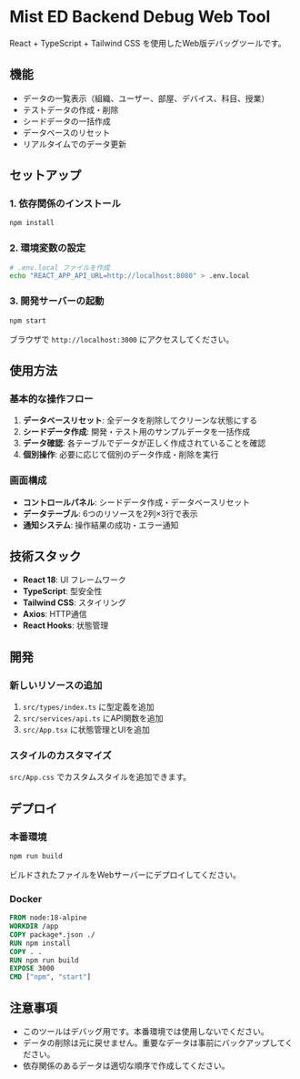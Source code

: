 # Mist ED Backend Debug Web Tool

React + TypeScript + Tailwind CSS を使用したWeb版デバッグツールです。

## 機能

- データの一覧表示（組織、ユーザー、部屋、デバイス、科目、授業）
- テストデータの作成・削除
- シードデータの一括作成
- データベースのリセット
- リアルタイムでのデータ更新

## セットアップ

### 1. 依存関係のインストール

```bash
npm install
```

### 2. 環境変数の設定

```bash
# .env.local ファイルを作成
echo "REACT_APP_API_URL=http://localhost:8080" > .env.local
```

### 3. 開発サーバーの起動

```bash
npm start
```

ブラウザで `http://localhost:3000` にアクセスしてください。

## 使用方法

### 基本的な操作フロー

1. **データベースリセット**: 全データを削除してクリーンな状態にする
2. **シードデータ作成**: 開発・テスト用のサンプルデータを一括作成
3. **データ確認**: 各テーブルでデータが正しく作成されていることを確認
4. **個別操作**: 必要に応じて個別のデータ作成・削除を実行

### 画面構成

- **コントロールパネル**: シードデータ作成・データベースリセット
- **データテーブル**: 6つのリソースを2列×3行で表示
- **通知システム**: 操作結果の成功・エラー通知

## 技術スタック

- **React 18**: UI フレームワーク
- **TypeScript**: 型安全性
- **Tailwind CSS**: スタイリング
- **Axios**: HTTP通信
- **React Hooks**: 状態管理

## 開発

### 新しいリソースの追加

1. `src/types/index.ts` に型定義を追加
2. `src/services/api.ts` にAPI関数を追加
3. `src/App.tsx` に状態管理とUIを追加

### スタイルのカスタマイズ

`src/App.css` でカスタムスタイルを追加できます。

## デプロイ

### 本番環境

```bash
npm run build
```

ビルドされたファイルをWebサーバーにデプロイしてください。

### Docker

```dockerfile
FROM node:18-alpine
WORKDIR /app
COPY package*.json ./
RUN npm install
COPY . .
RUN npm run build
EXPOSE 3000
CMD ["npm", "start"]
```

## 注意事項

- このツールはデバッグ用です。本番環境では使用しないでください。
- データの削除は元に戻せません。重要なデータは事前にバックアップしてください。
- 依存関係のあるデータは適切な順序で作成してください。
